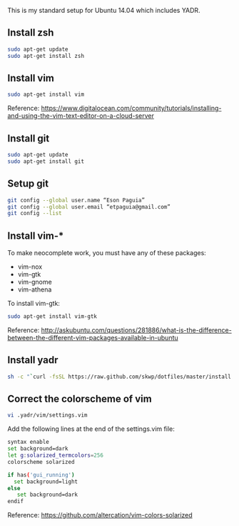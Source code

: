 This is my standard setup for Ubuntu 14.04 which includes YADR.

## Install zsh
```zsh
sudo apt-get update
sudo apt-get install zsh
```

## Install vim
```zsh
sudo apt-get install vim
```
Reference: https://www.digitalocean.com/community/tutorials/installing-and-using-the-vim-text-editor-on-a-cloud-server

## Install git
```zsh
sudo apt-get update
sudo apt-get install git
```

## Setup git
```zsh
git config --global user.name “Eson Paguia”
git config --global user.email “etpaguia@gmail.com”
git config --list
```

## Install vim-*
To make neocomplete work, you must have any of these packages:
  * vim-nox
  * vim-gtk
  * vim-gnome
  * vim-athena

To install vim-gtk:
```zsh
sudo apt-get install vim-gtk
```

Reference:
http://askubuntu.com/questions/281886/what-is-the-difference-between-the-different-vim-packages-available-in-ubuntu

## Install yadr
```zsh
sh -c "`curl -fsSL https://raw.github.com/skwp/dotfiles/master/install.sh`”
```

## Correct the colorscheme of vim
```zsh
vi .yadr/vim/settings.vim 
```

Add the following lines at the end of the settings.vim file: 
```zsh      
syntax enable
set background=dark 
let g:solarized_termcolors=256 
colorscheme solarized 

if has('gui_running') 
  set background=light 
else 
   set background=dark 
endif
```



Reference: https://github.com/altercation/vim-colors-solarized

